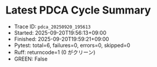 # Latest PDCA Cycle Summary

- Trace ID: `pdca_20250920_195613`
- Started: 2025-09-20T19:56:13+09:00
- Finished: 2025-09-20T19:59:21+09:00
- Pytest: total=6, failures=0, errors=0, skipped=0
- Ruff: returncode=1 (0 がクリーン)
- GREEN: False
